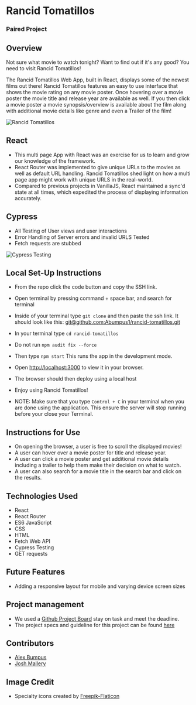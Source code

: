 
# Rancid Tomatillos

### Paired Project

## Overview

Not sure what movie to watch tonight? Want to find out if it's any good? You need to visit Rancid Tomatillos!

The Rancid Tomatillos Web App, built in React, displays some of the newest films out there! Rancid Tomatillos features an easy to use interface that shows the movie rating on any movie poster. Once hovering over a movie poster the movie title and release year are available as well. If you then click a movie poster a movie synopsis/overview is available about the film along with additional movie details like genre and even a Trailer of the film!

![Rancid Tomatillos](https://media.giphy.com/media/sVVBijlV7Wo5BFAYBp/giphy.gif)

## React

- This multi page App with React was an exercise for us to learn and grow our knowledge of the framework.
- React Router was implemented to give unique URLs to the movies as well as default URL handling. Rancid Tomatillos shed light on how a multi page app might work with unique URLS in the real-world.
- Compared to previous projects in VanillaJS, React maintained a sync'd state at all times, which expedited the process of displaying information accurately.

## Cypress

- All Testing of User views and user interactions
- Error Handling of Server errors and invalid URLS Tested
- Fetch requests are stubbed

![Cypress Testing](https://media.giphy.com/media/n3CepoFZsR0Wyo15kB/giphy.gif)

## Local Set-Up Instructions

- From the repo click the code button and copy the SSH link.
- Open terminal by pressing command + space bar, and search for terminal
- Inside of your terminal type `git clone` and then paste the ssh link. It should look like this: [git@github.com:Abumpus1/rancid-tomatillos.git](git@github.com:Abumpus1/rancid-tomatillos.git)
- In your terminal type `cd rancid-tomatillos`
- Do not run `npm audit fix --force`
- Then type `npm start` This runs the app in the development mode.
- Open [http://localhost:3000](http://localhost:3000) to view it in your browser.
- The browser should then deploy using a local host
- Enjoy using Rancid Tomatillos!

- NOTE: Make sure that you type `Control + C` in your terminal when you are done using the application. This ensure the server will stop running before your close your Terminal.

## Instructions for Use

- On opening the browser, a user is free to scroll the displayed movies!
- A user can hover over a movie poster for title and release year.
- A user can click a movie poster and get additional movie details including a trailer to help them make their decision on what to watch.
- A user can also search for a movie title in the search bar and click on the results.

## Technologies Used

- React
- React Router
- ES6 JavaScript
- CSS
- HTML
- Fetch Web API
- Cypress Testing
- GET requests

## Future Features

- Adding a responsive layout for mobile and varying device screen sizes

## Project management

- We used a [Github Project Board](https://github.com/Abumpus1/rancid-tomatillos/projects/1) stay on task and meet the deadline.
- The project specs and guideline for this project can be found [here](https://frontend.turing.edu/projects/module-3/rancid-tomatillos-v3.html)

## Contributors

- [Alex Bumpus](https://github.com/Abumpus1)
- [Josh Mallery](https://github.com/JoshMallery)

## Image Credit

- Specialty icons created by [Freepik-Flaticon](https://www.flaticon.com/authors/freepik)
